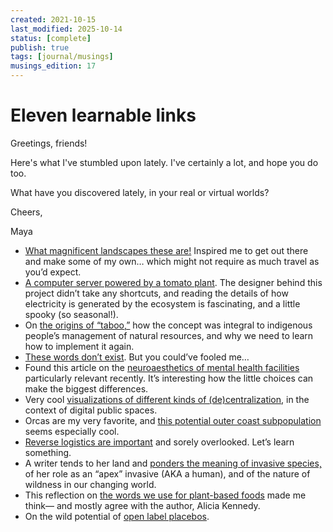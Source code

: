 ```yaml
---
created: 2021-10-15
last_modified: 2025-10-14
status: [complete]
publish: true
tags: [journal/musings]
musings_edition: 17
---
```


# Eleven learnable links 
Greetings, friends!

Here's what I've stumbled upon lately. I've certainly  a lot, and hope you do too.

What have you discovered lately, in your real or virtual worlds?

Cheers,

Maya

- [What magnificent landscapes these are!](https://www.dominiqueteufen.com/my-travels-through-the-world) Inspired me to get out there and make some of my own… which might not require as much travel as you’d expect.
- [A computer server powered by a tomato plant](https://www.dezeen.com/2021/09/22/ilja-schamle-warm-earth-server/).  The designer behind this project didn’t take any shortcuts, and reading the details of how electricity is generated by the ecosystem is fascinating, and a little spooky (so seasonal!).
- On [the origins of “taboo,”](http://oceans.nautil.us/article/672/the-new-taboos) how the concept was integral to indigenous people’s management of natural resources, and why we need to learn how to implement it again.
- [These words don’t exist](https://www.thisworddoesnotexist.com). But you could’ve fooled me…
- Found this article on the [neuroaesthetics of mental health facilities](https://neo.life/2021/10/neuroaesthetics-mental-health-facilities-of-the-future/) particularly relevant recently. It’s interesting how the little choices can make the biggest differences.
- Very cool [visualizations of different kinds of (de)centralization](https://newpublic.org/article/1668/a-visual-guide-to-decentralization), in the context of digital public spaces.
- Orcas are my very favorite, and [this potential outer coast subpopulation](https://www.hakaimagazine.com/news/scientists-found-a-new-kind-of-killer-whale/?omhide=true&utm_source=Hakai+Magazine+Weekly&utm_campaign=f5bab0a3bf-EMAIL_CAMPAIGN_2017_09_06_COPY_01&utm_medium=email&utm_term=0_0fc1967411-f5bab0a3bf-121668550) seems especially cool.
- [Reverse logistics are important](https://www.theatlantic.com/magazine/archive/2021/11/free-returns-online-shopping/620169/?utm_source=morning_brew&utm_medium=newsletter&utm_campaign=rtb) and sorely overlooked. Let’s learn something.
- A writer tends to her land and [ponders the meaning of invasive species,](https://emergencemagazine.org/essay/invasives/) of her role as an “apex” invasive (AKA a human), and of the nature of wildness in our changing world.
- This reflection on [the words we use for plant-based foods](https://www.aliciakennedy.news/p/on-words?token=eyJ1c2VyX2lkIjoyNTM4MzMyNywicG9zdF9pZCI6NDIzMDI1NTAsIl8iOiJJUWpKNSIsImlhdCI6MTYzNDAwNTg3MCwiZXhwIjoxNjM0MDA5NDcwLCJpc3MiOiJwdWItODQzNSIsInN1YiI6InBvc3QtcmVhY3Rpb24ifQ.jE1NC5PeV0PAjsMLKWQ7u0b-MGKFDDZZ-p0K45P5bLs) made me think— and mostly agree with the author, Alicia Kennedy.
- On the wild potential of [open label placebos](https://neo.life/2021/10/the-promise-of-pills-that-do-nothing/?utm_source=NEO.LIFE&utm_campaign=0af45925a3-EMAIL_CAMPAIGN_2021_10_13_05_28&utm_medium=email&utm_term=0_253ae8788d-0af45925a3-88762182).
